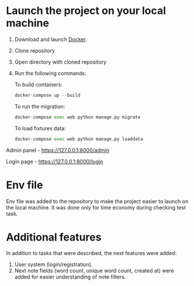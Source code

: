 # Launch the project on your local machine
   1. Download and launch [Docker](https://www.docker.com/).
   2. Clone repository
   3. Open directory with cloned repository
   4. Run the following commands:
      
      To build containers:
      ```python
      docker-compose up --build
      ```
      To run the migration:
      ```python
      docker-compose exec web python manage.py migrate
      ```
      To load fixtures data:
      ```python
      docker-compose exec web python manage.py loaddata
      ```

Admin panel - https://127.0.0.1:8000/admin

Login page - https://127.0.0.1:8000/login

# Env file
  Env file was added to the repository to make the project easier to launch on the local machine. It was done only for time economy during checking test task. 

# Additional features
  In addition to tasks that were described, the next features were added:
  1. User system (login/registration).
  2. Next note fields (word count, unique word count, created at) were added for easier understanding of note filters.
  


